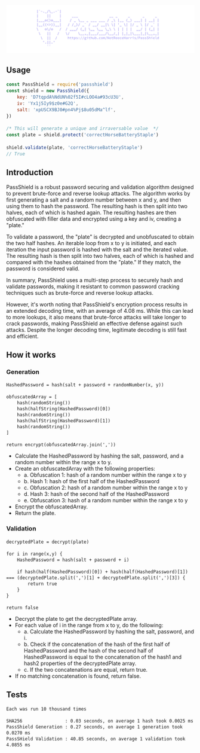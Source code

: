 ![PassShield](https://github.com/NotReeceHarris/NotReeceHarris/blob/main/cdn/passshield-trans-.purple.png?raw=true)

## Usage
```js
const PassShield = require('passshield')
const shield = new PassShield({
    key: 'D7tqpdA%NdUN%02f5I#cLOO4a#93cU3U',
    iv: 'Yx1j5Iy9$z0e#G2Q',
    salt: 'xpUSCX9BJ0#pn4%Pj$8u05dMa^lf',
})

/* This will generate a unique and irraversable value  */
const plate = shield.protect('correctHorseBatteryStaple')

shield.validate(plate, 'correctHorseBatteryStaple') 
// True
```

## Introduction
PassShield is a robust password securing and validation algorithm designed to prevent brute-force and reverse lookup attacks. The algorithm works by first generating a salt and a random number between x and y, and then using them to hash the password. The resulting hash is then split into two halves, each of which is hashed again. The resulting hashes are then obfuscated with filler data and encrypted using a key and iv, creating a "plate."

To validate a password, the "plate" is decrypted and unobfuscated to obtain the two half hashes. An iterable loop from x to y is initiated, and each iteration the input password is hashed with the salt and the iterated value. The resulting hash is then split into two halves, each of which is hashed and compared with the hashes obtained from the "plate." If they match, the password is considered valid.

In summary, PassShield uses a multi-step process to securely hash and validate passwords, making it resistant to common password cracking techniques such as brute-force and reverse lookup attacks.

However, it's worth noting that PassShield's encryption process results in an extended decoding time, with an average of 4.08 ms. While this can lead to more lookups, it also means that brute-force attacks will take longer to crack passwords, making PassShield an effective defense against such attacks. Despite the longer decoding time, legitimate decoding is still fast and efficient.

## How it works

### Generation
```
HashedPassword = hash(salt + password + randomNumber(x, y))

obfuscatedArray = [
    hash(randomString())
    hash(halfString(HashedPassword)[0])
    hash(randomString())
    hash(halfString(HashedPassword)[1])
    hash(randomString())
]

return encrypt(obfuscatedArray.join(','))
```

- Calculate the HashedPassword by hashing the salt, password, and a random number within the range x to y.
- Create an obfuscatedArray with the following properties:
    - a. Obfuscation 1: hash of a random number within the range x to y
    - b. Hash 1: hash of the first half of the HashedPassword
    - c. Obfuscation 2: hash of a random number within the range x to y
    - d. Hash 3: hash of the second half of the HashedPassword
    - e. Obfuscation 3: hash of a random number within the range x to y
- Encrypt the obfuscatedArray.
- Return the plate.

### Validation
```
decryptedPlate = decrypt(plate)

for i in range(x,y) {
    HashedPassword = hash(salt + password + i)

    if hash(half(HashedPassword)[0]) + hash(half(HashedPassword)[1]) === (decryptedPlate.split(',')[1] + decryptedPlate.split(',')[3]) {
        return true
    }
}

return false
```
- Decrypt the plate to get the decryptedPlate array.
- For each value of i in the range from x to y, do the following:
    - a. Calculate the HashedPassword by hashing the salt, password, and i.
    - b. Check if the concatenation of the hash of the first half of HashedPassword and the hash of the second half of HashedPassword is equal to the concatenation of the hash1 and hash2 properties of the decryptedPlate array.
    - c. If the two concatenations are equal, return true.
- If no matching concatenation is found, return false.

## Tests

```
Each was run 10 thousand times

SHA256                : 0.03 seconds, on average 1 hash took 0.0025 ms
PassShield Generation : 0.27 seconds, on average 1 generation took 0.0270 ms
PassSHield Validation : 40.85 seconds, on average 1 validation took 4.0855 ms
```
